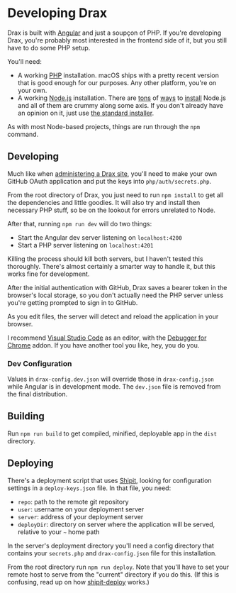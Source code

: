 # Developing Drax

Drax is built with [Angular](https://angular.io) and just a soupçon of PHP. If you're developing Drax, you're probably most interested in the frontend side of it, but you still have to do some PHP setup. 

You'll need:
* A working [PHP](http://php.net/) installation. macOS ships with a pretty recent version that is good enough for our purposes. Any other platform, you're on your own. 
* A working [Node.js](https://nodejs.org) installation. There are [tons](https://nodejs.org/en/download/) of [ways](https://github.com/creationix/nvm) to [install](https://brew.sh/) Node.js and all of them are crummy along some axis. If you don't already have an opinion on it, just use [the standard installer](https://nodejs.org/en/download/current/). 

As with most Node-based projects, things are run through the `npm` command. 

## Developing
Much like when [administering a Drax site](./Administration.md), you'll need to make your own GitHub OAuth application and put the keys into `php/auth/secrets.php`. 

From the root directory of Drax, you just need to run `npm install` to get all the dependencies and little goodies. It will also try and install then necessary PHP stuff, so be on the lookout for errors unrelated to Node. 

After that, running `npm run dev` will do two things: 
* Start the Angular dev server listening on `localhost:4200`
* Start a PHP server listening on `localhost:4201`

Killing the process should kill both servers, but I haven't tested this thoroughly. There's almost certainly a smarter way to handle it, but this works fine for development. 

After the initial authentication with GitHub, Drax saves a bearer token in the browser's local storage, so you don't actually need the PHP server unless you're getting prompted to sign in to GitHub. 

As you edit files, the server will detect and reload the application in your browser. 

I recommend [Visual Studio Code](https://code.visualstudio.com/) as an editor, with the [Debugger for Chrome](https://marketplace.visualstudio.com/items?itemName=msjsdiag.debugger-for-chrome) addon. If you have another tool you like, hey, you do you. 

### Dev Configuration
Values in `drax-config.dev.json` will override those in `drax-config.json` while Angular is in development mode. The `dev.json` file is removed from the final distribution. 

## Building
Run `npm run build` to get compiled, minified, deployable app in the `dist` directory. 

## Deploying
There's a deployment script that uses [Shipit](https://github.com/shipitjs/shipit), looking for configuration settings in a `deploy-keys.json` file. In that file, you need: 
* `repo`: path to the remote git repository
* `user`: username on your deployment server
* `server`: address of your deployment server
* `deployDir`: directory on server where the application will be served, relative to your `~` home path

In the server's deployment directory you'll need a config directory that contains your `secrets.php` and `drax-config.json` file for this installation.

From the root directory run `npm run deploy`. Note that you'll have to set your remote host to serve from the "current" directory if you do this. (If this is confusing, read up on how [shipit-deploy](https://github.com/shipitjs/shipit-deploy) works.)
